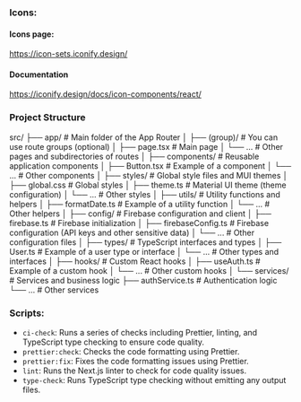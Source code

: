 ### Icons:

#### Icons page:
https://icon-sets.iconify.design/

#### Documentation
https://iconify.design/docs/icon-components/react/


### Project Structure

src/
├── app/ # Main folder of the App Router
│ ├── (group)/ # You can use route groups (optional)
│ ├── page.tsx # Main page
│ └── ... # Other pages and subdirectories of routes
│
├── components/ # Reusable application components
│ ├── Button.tsx # Example of a component
│ └── ... # Other components
│
├── styles/ # Global style files and MUI themes
│ ├── global.css # Global styles
│ ├── theme.ts # Material UI theme (theme configuration)
│ └── ... # Other styles
│
├── utils/ # Utility functions and helpers
│ ├── formatDate.ts # Example of a utility function
│ └── ... # Other helpers
│
├── config/ # Firebase configuration and client
│ ├── firebase.ts # Firebase initialization
│ ├── firebaseConfig.ts # Firebase configuration (API keys and other sensitive data)
│ └── ... # Other configuration files
│
├── types/ # TypeScript interfaces and types
│ ├── User.ts # Example of a user type or interface
│ └── ... # Other types and interfaces
│
├── hooks/ # Custom React hooks
│ ├── useAuth.ts # Example of a custom hook
│ └── ... # Other custom hooks
│
└── services/ # Services and business logic
├── authService.ts # Authentication logic
└── ... # Other services

### Scripts:

- `ci-check`: Runs a series of checks including Prettier, linting, and TypeScript type checking to ensure code quality.
- `prettier:check`: Checks the code formatting using Prettier.
- `prettier:fix`: Fixes the code formatting issues using Prettier.
- `lint`: Runs the Next.js linter to check for code quality issues.
- `type-check`: Runs TypeScript type checking without emitting any output files.